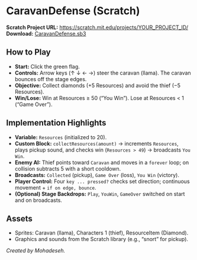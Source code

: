 # CaravanDefense (Scratch)

**Scratch Project URL:** https://scratch.mit.edu/projects/YOUR_PROJECT_ID/  
**Download:** [CaravanDefense.sb3](CaravanDefense.sb3)

## How to Play
- **Start:** Click the green flag.
- **Controls:** Arrow keys (↑ ↓ ← →) steer the caravan (llama). The caravan bounces off the stage edges.
- **Objective:** Collect diamonds (+5 Resources) and avoid the thief (−5 Resources).
- **Win/Lose:** Win at Resources ≥ 50 (“You Win”). Lose at Resources < 1 (“Game Over”).

## Implementation Highlights
- **Variable:** `Resources` (initialized to 20).
- **Custom Block:** `collectResources(amount)` → increments `Resources`, plays pickup sound, and checks win (`Resources > 49`) → broadcasts `You Win`.
- **Enemy AI:** Thief points toward `Caravan` and moves in a `forever` loop; on collision subtracts 5 with a short cooldown.
- **Broadcasts:** `Collected` (pickup), `Game Over` (loss), `You Win` (victory).
- **Player Control:** Four `key ... pressed?` checks set direction; continuous movement + `if on edge, bounce`.
- **(Optional) Stage Backdrops:** `Play`, `YouWin`, `GameOver` switched on start and on broadcasts.

## Assets
- Sprites: Caravan (llama), Characters 1 (thief), ResourceItem (Diamond).
- Graphics and sounds from the Scratch library (e.g., “snort” for pickup).

*Created by Mohadeseh.*
